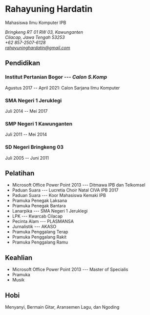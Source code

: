 # Rahayuning Hardatin

Mahasiswa Ilmu Komputer IPB

*Bringkeng RT 01 RW 03, Kawunganten*<br>
*Cilacap, Jawa Tengah 53253*<br>
*+62 857-2507-6128*<br>
*rahayuninghardatin@gmail.com*

## Pendidikan
### Institut Pertanian Bogor --- *Calon S.Komp*

Agustus 2017 -- April 2021: Calon Sarjana Ilmu Komputer
### SMA Negeri 1 Jeruklegi

Juli 2014 -- Mei 2017
### SMP Negeri 1 Kawunganten

Juli 2011 -- Mei 2014
### SD Negeri Bringkeng 03

Juli 2005 -- Juni 2011

## Pelatihan

- Microsoft Office Power Point 2013 --- Ditmawa IPB dan Telkomsel
- Paduan Suara --- Lucretia Choir Natal CIVA IPB 2017
- Paduan Suara --- Koor Mahasiswa Kemaki IPB
- Pramuka Penegak Laksana
- Pramuka Penegak Bantara
- Lanarpika --- SMA Negeri 1 Jeruklegi
- LPK --- Kwarcab Cilacap
- Pecinta Alam --- PLASMANSA
- Jurnalistik --- AKASO
- Pramuka Penggalang Terap
- Pramuka Penggalang Rakit
- Pramuka Penggalang Ramu


## Keahlian

- Microsoft Office Power Point 2013 --- Master of Specialis
- Pramuka
- Musik


## Hobi

Menyanyi, Bermain Gitar, Aransemen Lagu, dan Ngoding
